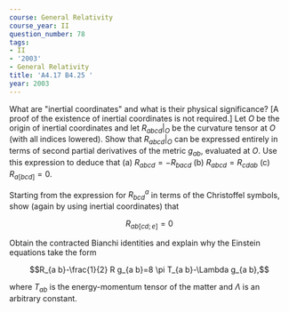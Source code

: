 ```yaml
---
course: General Relativity
course_year: II
question_number: 78
tags:
- II
- '2003'
- General Relativity
title: 'A4.17 B4.25 '
year: 2003
---
```



What are "inertial coordinates" and what is their physical significance? [A proof of the existence of inertial coordinates is not required.] Let $O$ be the origin of inertial coordinates and let $\left.R_{a b c d}\right|_{O}$ be the curvature tensor at $O$ (with all indices lowered). Show that $\left.R_{a b c d}\right|_{O}$ can be expressed entirely in terms of second partial derivatives of the metric $g_{a b}$, evaluated at $O$. Use this expression to deduce that
(a) $R_{a b c d}=-R_{b a c d}$
(b) $R_{a b c d}=R_{c d a b}$
(c) $R_{a[b c d]}=0$.

Starting from the expression for $R_{b c d}^{a}$ in terms of the Christoffel symbols, show (again by using inertial coordinates) that

$$R_{a b[c d ; e]}=0$$

Obtain the contracted Bianchi identities and explain why the Einstein equations take the form

$$R_{a b}-\frac{1}{2} R g_{a b}=8 \pi T_{a b}-\Lambda g_{a b},$$

where $T_{a b}$ is the energy-momentum tensor of the matter and $\Lambda$ is an arbitrary constant.